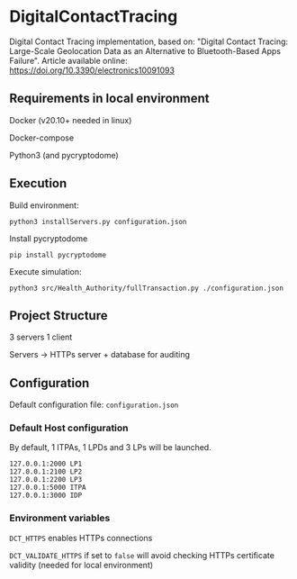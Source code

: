 # DigitalContactTracing

Digital Contact Tracing implementation, based on: "Digital Contact Tracing: Large-Scale Geolocation Data as an Alternative to Bluetooth-Based Apps Failure". Article available online: https://doi.org/10.3390/electronics10091093


## Requirements in local environment

Docker (v20.10+ needed in linux)  

Docker-compose

Python3 (and pycryptodome)

## Execution

Build environment:

```
python3 installServers.py configuration.json
```

Install pycryptodome
```
pip install pycryptodome
``` 

Execute simulation:

```
python3 src/Health_Authority/fullTransaction.py ./configuration.json
```

## Project Structure

3 servers 1 client

Servers -> HTTPs server + database for auditing

## Configuration 

Default configuration file: `configuration.json`

### Default Host configuration

By default, 1 ITPAs, 1 LPDs and 3 LPs will be launched.

```
127.0.0.1:2000 LP1
127.0.0.1:2100 LP2
127.0.0.1:2200 LP3
127.0.0.1:5000 ITPA
127.0.0.1:3000 IDP
```

### Environment variables
`DCT_HTTPS` enables HTTPs connections

`DCT_VALIDATE_HTTPS` if set to `false` will avoid checking HTTPs certificate validity (needed for local environment)
